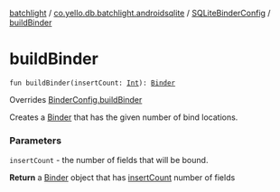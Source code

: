 [batchlight](../../index.md) / [co.yello.db.batchlight.androidsqlite](../index.md) / [SQLiteBinderConfig](index.md) / [buildBinder](build-binder.md)

# buildBinder

`fun buildBinder(insertCount: `[`Int`](https://kotlinlang.org/api/latest/jvm/stdlib/kotlin/-int/index.html)`): `[`Binder`](../../co.yello.db.batchlight/-binder/index.md)

Overrides [BinderConfig.buildBinder](../../co.yello.db.batchlight/-binder-config/build-binder.md)

Creates a [Binder](../../co.yello.db.batchlight/-binder/index.md) that has the given number of bind locations.

### Parameters

`insertCount` - the number of fields that will be bound.

**Return**
a [Binder](../../co.yello.db.batchlight/-binder/index.md) object that has [insertCount](../../co.yello.db.batchlight/-binder-config/build-binder.md#co.yello.db.batchlight.BinderConfig$buildBinder(kotlin.Int)/insertCount) number of fields

